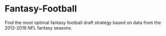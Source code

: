 # Fantasy-Football
Find the most optimal fantasy football draft strategy based on data from the 2012-2019 NFL fantasy seasons. 
